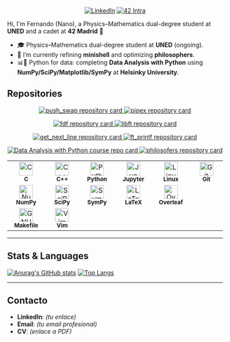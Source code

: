 <!-- Social links -->
<p align="center">
  <a href="https://www.linkedin.com/in/TU-USUARIO/" target="_blank"><img src="https://img.shields.io/badge/LinkedIn-0077B5?logo=linkedin&logoColor=white" alt="LinkedIn"></a>
<a href="https://profile-v3.intra.42.fr/" target="_blank">
    <img src="https://img.shields.io/badge/42%20Intra-000000?logo=42&logoColor=white" alt="42 Intra">
  </a>

Hi, I'm Fernando (Nano), a Physics–Mathematics dual-degree student at **UNED** and a cadet at **42 Madrid** 👋

- 🎓 Physics–Mathematics dual-degree student at **UNED** (ongoing).
- 🔬 I’m currently refining **minishell** and optimizing **philosophers**.
- 📊🐍 Python for data: completing **Data Analysis with Python** using **NumPy/SciPy/Matplotlib/SymPy** at **Helsinky University**.


## Repositories

<p align="center">
  <a href="https://github.com/NanoHtz/push_swap">
    <img src="https://github-readme-stats.vercel.app/api/pin/?username=NanoHtz&repo=push_swap&theme=tokyonight&border_radius=10" alt="push_swap repository card" title="push_swap" />
  </a>
  <a href="https://github.com/NanoHtz/pipex">
    <img src="https://github-readme-stats.vercel.app/api/pin/?username=NanoHtz&repo=pipex&theme=tokyonight&border_radius=10" alt="pipex repository card" title="pipex" />
  </a>
</p>
<p align="center">
  <a href="https://github.com/NanoHtz/fdf">
    <img src="https://github-readme-stats.vercel.app/api/pin/?username=NanoHtz&repo=fdf&theme=tokyonight&border_radius=10" alt="fdf repository card" title="fdf" />
  </a>
  <a href="https://github.com/NanoHtz/libft">
    <img src="https://github-readme-stats.vercel.app/api/pin/?username=NanoHtz&repo=libft&theme=tokyonight&border_radius=10" alt="libft repository card" title="libft" />
  </a>
</p>
<p align="center">
  <a href="https://github.com/NanoHtz/get_next_line">
    <img src="https://github-readme-stats.vercel.app/api/pin/?username=NanoHtz&repo=get_next_line&theme=tokyonight&border_radius=10" alt="get_next_line repository card" title="get_next_line" />
  </a>
  <a href="https://github.com/NanoHtz/ft_printf">
    <img src="https://github-readme-stats.vercel.app/api/pin/?username=NanoHtz&repo=ft_printf&theme=tokyonight&border_radius=10" alt="ft_printf repository card" title="ft_printf" />
  </a>
</p>
  <p align="center">
    <a href="https://github.com/NanoHtz/Data_Analysis_with_Python_2024-2025-MOOC.fi">
      <img src="https://github-readme-stats.vercel.app/api/pin/?username=NanoHtz&repo=Data_Analysis_with_Python_2024-2025-MOOC.fi&theme=tokyonight&border_radius=10" alt="Data Analysis with Python course repo card" title="Data Analysis with Python (MOOC.fi)" />
    </a>
    <a href="https://github.com/NanoHtz/philosofers">
      <img src="https://github-readme-stats.vercel.app/api/pin/?username=NanoHtz&repo=philosofers&theme=tokyonight&border_radius=10" alt="philosofers repository card" title="philosofers" />
    </a>
  </p>


<div align="center">

<table>
  <tr>
    <td align="center" width="90">
      <img src="https://cdn.simpleicons.org/c/00599C" height="32" alt="C" title="C" /><br/>
      <sub><b>C</b></sub>
    </td>
    <td align="center" width="90">
      <img src="https://cdn.simpleicons.org/cplusplus/00599C" height="32" alt="C++" title="C++" /><br/>
      <sub><b>C++</b></sub>
    </td>
    <td align="center" width="90">
      <img src="https://cdn.simpleicons.org/python" height="32" alt="Python" title="Python" /><br/>
      <sub><b>Python</b></sub>
    </td>
    <td align="center" width="90">
      <img src="https://cdn.simpleicons.org/jupyter/F37626" height="32" alt="Jupyter Notebook" title="Jupyter Notebook" /><br/>
      <sub><b>Jupyter</b></sub>
    </td>
    <td align="center" width="90">
      <img src="https://cdn.simpleicons.org/linux" height="32" alt="Linux" title="Linux" /><br/>
      <sub><b>Linux</b></sub>
    </td>
    <td align="center" width="90">
      <img src="https://cdn.simpleicons.org/git" height="32" alt="Git" title="Git" /><br/>
      <sub><b>Git</b></sub>
    </td>
  </tr>
  <tr>
    <td align="center" width="90">
      <img src="https://cdn.simpleicons.org/numpy" height="32" alt="NumPy" title="NumPy" /><br/>
      <sub><b>NumPy</b></sub>
    </td>
    <td align="center" width="90">
      <img src="https://cdn.simpleicons.org/scipy" height="32" alt="SciPy" title="SciPy" /><br/>
      <sub><b>SciPy</b></sub>
    </td>
    <td align="center" width="90">
      <img src="https://cdn.simpleicons.org/sympy" height="32" alt="SymPy" title="SymPy" /><br/>
      <sub><b>SymPy</b></sub>
    </td>
    <td align="center" width="90">
      <img src="https://cdn.simpleicons.org/latex" height="32" alt="LaTeX" title="LaTeX" /><br/>
      <sub><b>LaTeX</b></sub>
    </td>
    <td align="center" width="90">
      <img src="https://cdn.simpleicons.org/overleaf/47A141" height="32" alt="Overleaf" title="Overleaf" /><br/>
      <sub><b>Overleaf</b></sub>
    </td>
    <!-- celda vacía para mantener simetría de 6 columnas -->
    <td align="center" width="90"></td>
  </tr>
  <tr>
    <td align="center" width="90">
      <img src="https://cdn.simpleicons.org/gnu" height="32" alt="GNU Make (Makefile)" title="GNU Make (Makefile)" /><br/>
      <sub><b>Makefile</b></sub>
    </td>
    <td align="center" width="90">
      <img src="https://cdn.simpleicons.org/vim" height="32" alt="Vim" title="Vim" /><br/>
      <sub><b>Vim</b></sub>
    </td>
    <!-- relleno para centrar visualmente la fila a 6 columnas -->
    <td align="center" width="90"></td>
    <td align="center" width="90"></td>
    <td align="center" width="90"></td>
    <td align="center" width="90"></td>
  </tr>
</table>

</div>

</p>

---

## Stats & Languages

[![Anurag's GitHub stats](https://github-readme-stats.vercel.app/api?username=NanoHtz&theme=tokyonight)](https://github.com/anuraghazra/github-readme-stats)
[![Top Langs](https://github-readme-stats.vercel.app/api/top-langs/?username=NanoHtz&layout=donut&theme=tokyonight)](https://github.com/anuraghazra/github-readme-stats)

---

## Contacto
- **LinkedIn**: *(tu enlace)*
- **Email**: *(tu email profesional)*
- **CV**: *(enlace a PDF)*
